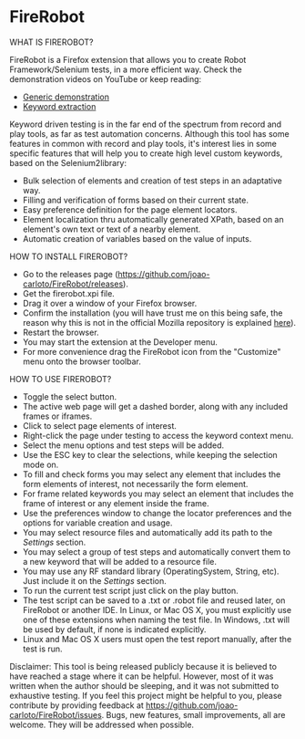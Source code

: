 FireRobot
=========

WHAT IS FIREROBOT?

FireRobot is a Firefox extension that allows you to create Robot Framework/Selenium tests, in a more efficient way. 
Check the demonstration videos on YouTube or keep reading:
<ul>
<li><a href='http://youtu.be/uzRwY6xkTC0' target='_blank'>Generic demonstration</a></li>
<li><a href='https://www.youtube.com/watch?v=-yNYXSyOCKg' target='_blank'>Keyword extraction</a></li>
</ul>

Keyword driven testing is in the far end of the spectrum from record and play tools, as far as test automation concerns. 
Although this tool has some features in common with record and play tools, it's interest lies in some specific features that will help you to create high level custom keywords, based on the Selenium2library:
- Bulk selection of elements and creation of test steps in an adaptative way.
- Filling and verification of forms based on their current state.
- Easy preference definition for the page element locators.
- Element localization thru automatically generated XPath, based on an element's own text or text of a nearby element.
- Automatic creation of variables based on the value of inputs.


HOW TO INSTALL FIREROBOT?

- Go to the releases page (https://github.com/joao-carloto/FireRobot/releases).
- Get the firerobot.xpi file.
- Drag it over a window of your Firefox browser.
- Confirm the installation (you will have trust me on this being safe, the reason why this is not in the official Mozilla repository is explained <a href="https://forums.mozilla.org/addons/viewtopic.php?f=21&t=19759">here</a>).
- Restart the browser.
- You may start the extension at the Developer menu.
- For more convenience drag the FireRobot icon from the "Customize" menu onto the browser toolbar.


HOW TO USE FIREROBOT?

- Toggle the select button.
- The active web page will get a dashed border, along with any included frames or iframes.
- Click to select page elements of interest.
- Right-click the page under testing to access the keyword context menu.
- Select the menu options and test steps will be added.
- Use the ESC key to clear the selections, while keeping the selection mode on.
- To fill and check forms you may select any element that includes the form elements of interest, not necessarily the form element.
- For frame related keywords you may select an element that includes the frame of interest or any element inside the frame.
- Use the preferences window to change the locator preferences and the options for variable creation and usage.
- You may select resource files and automatically add its path to the *Settings* section.
- You may select a group of test steps and automatically convert them to a new keyword that will be added to a resource file.
- You may use any RF standard library (OperatingSystem, String, etc). Just include it on the *Settings* section.
- To run the current test script just click on the play button.
- The test script can be saved to a .txt or .robot file and reused later, on FireRobot or another IDE. In Linux, or Mac OS X, you must explicitly use one of these extensions when naming the test file. In Windows, .txt will be used by default, if none is indicated explicitly.
- Linux and Mac OS X users must open the test report manually, after the test is run.


Disclaimer: This tool is being released publicly because it is believed to have reached a stage where it can be helpful. However, most of it was written when the author should be sleeping, and it was not submitted to exhaustive testing.
If you feel this project might be helpful to you, please contribute by providing feedback at https://github.com/joao-carloto/FireRobot/issues. 
Bugs, new features, small improvements, all are welcome. They will be addressed when possible.